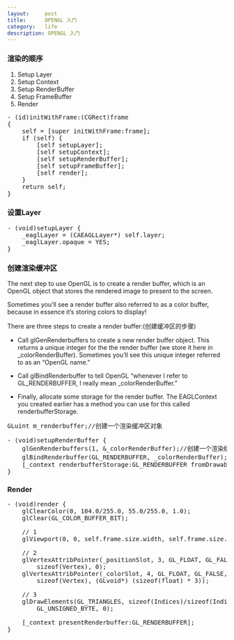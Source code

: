 ```yaml
---
layout:     post
title:      OPENGL 入门
category:   life
description: OPENGL 入门
---
```

### 渲染的顺序
1. Setup Layer
2. Setup Context
3. Setup RenderBuffer
4. Setup FrameBuffer
5. Render

<pre class="prettyprint">
- (id)initWithFrame:(CGRect)frame
{
    self = [super initWithFrame:frame];
    if (self) {        
        [self setupLayer];        
        [self setupContext];                
        [self setupRenderBuffer];        
        [self setupFrameBuffer];                
        [self render];        
    }
    return self;
}
</pre>

### 设置Layer
<pre class="prettyprint">
- (void)setupLayer {
    _eaglLayer = (CAEAGLLayer*) self.layer;
    _eaglLayer.opaque = YES;
}
</pre>

### 创建渲染缓冲区
The next step to use OpenGL is to create a render buffer, which is an OpenGL object that stores the rendered image to present to the screen.

Sometimes you’ll see a render buffer also referred to as a color buffer, because in essence it’s storing colors to display!

There are three steps to create a render buffer:(创建缓冲区的步骤)

* Call glGenRenderbuffers to create a new render buffer object. This returns a unique integer for the the render buffer (we store it here in _colorRenderBuffer). Sometimes you’ll see this unique integer referred to as an “OpenGL name.”

* Call glBindRenderbuffer to tell OpenGL “whenever I refer to GL_RENDERBUFFER, I really mean _colorRenderBuffer.”

* Finally, allocate some storage for the render buffer. The EAGLContext you created earlier has a method you can use for this called renderbufferStorage.

<pre class="prettyprint">
GLuint m_renderbuffer;//创建一个渲染缓冲区对象

- (void)setupRenderBuffer {
    glGenRenderbuffers(1, &_colorRenderBuffer);//创建一个渲染缓冲区对象
    glBindRenderbuffer(GL_RENDERBUFFER, _colorRenderBuffer);//将该渲染缓冲区对象绑定到管线上
    [_context renderbufferStorage:GL_RENDERBUFFER fromDrawable:_eaglLayer];    
}
</pre>



### Render
<pre class="prettyprint">
- (void)render {
    glClearColor(0, 104.0/255.0, 55.0/255.0, 1.0);
    glClear(GL_COLOR_BUFFER_BIT);
 
    // 1
    glViewport(0, 0, self.frame.size.width, self.frame.size.height);
 
    // 2
    glVertexAttribPointer(_positionSlot, 3, GL_FLOAT, GL_FALSE, 
        sizeof(Vertex), 0);
    glVertexAttribPointer(_colorSlot, 4, GL_FLOAT, GL_FALSE, 
        sizeof(Vertex), (GLvoid*) (sizeof(float) * 3));
 
    // 3
    glDrawElements(GL_TRIANGLES, sizeof(Indices)/sizeof(Indices[0]), 
        GL_UNSIGNED_BYTE, 0);
 
    [_context presentRenderbuffer:GL_RENDERBUFFER];
}
</pre>